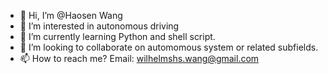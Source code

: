 - 👋 Hi, I’m @Haosen Wang
- 👀 I’m interested in autonomous driving
- 🌱 I’m currently learning Python and shell script.
- 💞️ I’m looking to collaborate on automomous system or related subfields.
- 📫 How to reach me? Email: wilhelmshs.wang@gmail.com

<!---
hwang-thu/hwang-thu is a ✨ special ✨ repository because its `README.md` (this file) appears on your GitHub profile.
You can click the Preview link to take a look at your changes.
--->
